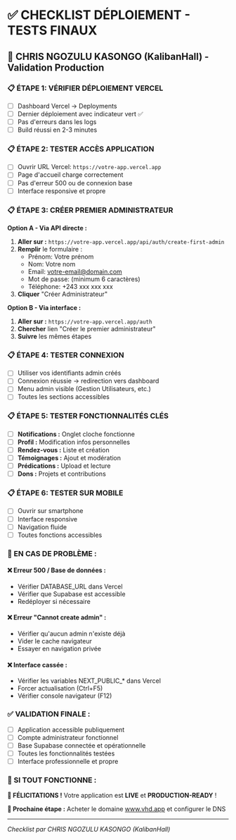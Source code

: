 # ✅ CHECKLIST DÉPLOIEMENT - TESTS FINAUX

## 🎯 CHRIS NGOZULU KASONGO (KalibanHall) - Validation Production

### 📋 ÉTAPE 1: VÉRIFIER DÉPLOIEMENT VERCEL
- [ ] Dashboard Vercel → Deployments
- [ ] Dernier déploiement avec indicateur vert ✅
- [ ] Pas d'erreurs dans les logs
- [ ] Build réussi en 2-3 minutes

### 📋 ÉTAPE 2: TESTER ACCÈS APPLICATION
- [ ] Ouvrir URL Vercel: `https://votre-app.vercel.app`
- [ ] Page d'accueil charge correctement
- [ ] Pas d'erreur 500 ou de connexion base
- [ ] Interface responsive et propre

### 📋 ÉTAPE 3: CRÉER PREMIER ADMINISTRATEUR
**Option A - Via API directe :**
1. **Aller sur :** `https://votre-app.vercel.app/api/auth/create-first-admin`
2. **Remplir** le formulaire :
   - Prénom: Votre prénom
   - Nom: Votre nom
   - Email: votre-email@domain.com
   - Mot de passe: (minimum 6 caractères)
   - Téléphone: +243 xxx xxx xxx
3. **Cliquer** "Créer Administrateur"

**Option B - Via interface :**
1. **Aller sur :** `https://votre-app.vercel.app/auth`
2. **Chercher** lien "Créer le premier administrateur"
3. **Suivre** les mêmes étapes

### 📋 ÉTAPE 4: TESTER CONNEXION
- [ ] Utiliser vos identifiants admin créés
- [ ] Connexion réussie → redirection vers dashboard
- [ ] Menu admin visible (Gestion Utilisateurs, etc.)
- [ ] Toutes les sections accessibles

### 📋 ÉTAPE 5: TESTER FONCTIONNALITÉS CLÉS
- [ ] **Notifications :** Onglet cloche fonctionne
- [ ] **Profil :** Modification infos personnelles
- [ ] **Rendez-vous :** Liste et création
- [ ] **Témoignages :** Ajout et modération
- [ ] **Prédications :** Upload et lecture
- [ ] **Dons :** Projets et contributions

### 📋 ÉTAPE 6: TESTER SUR MOBILE
- [ ] Ouvrir sur smartphone
- [ ] Interface responsive
- [ ] Navigation fluide
- [ ] Toutes fonctions accessibles

### 🚨 EN CAS DE PROBLÈME :

#### ❌ Erreur 500 / Base de données :
- Vérifier DATABASE_URL dans Vercel
- Vérifier que Supabase est accessible
- Redéployer si nécessaire

#### ❌ Erreur "Cannot create admin" :
- Vérifier qu'aucun admin n'existe déjà
- Vider le cache navigateur
- Essayer en navigation privée

#### ❌ Interface cassée :
- Vérifier les variables NEXT_PUBLIC_* dans Vercel
- Forcer actualisation (Ctrl+F5)
- Vérifier console navigateur (F12)

### ✅ VALIDATION FINALE :
- [ ] Application accessible publiquement
- [ ] Compte administrateur fonctionnel  
- [ ] Base Supabase connectée et opérationnelle
- [ ] Toutes les fonctionnalités testées
- [ ] Interface professionnelle et propre

### 🎉 SI TOUT FONCTIONNE :
**🎊 FÉLICITATIONS !** Votre application est **LIVE** et **PRODUCTION-READY** !

**🔗 Prochaine étape :** Acheter le domaine www.vhd.app et configurer le DNS

---

*Checklist par CHRIS NGOZULU KASONGO (KalibanHall)*